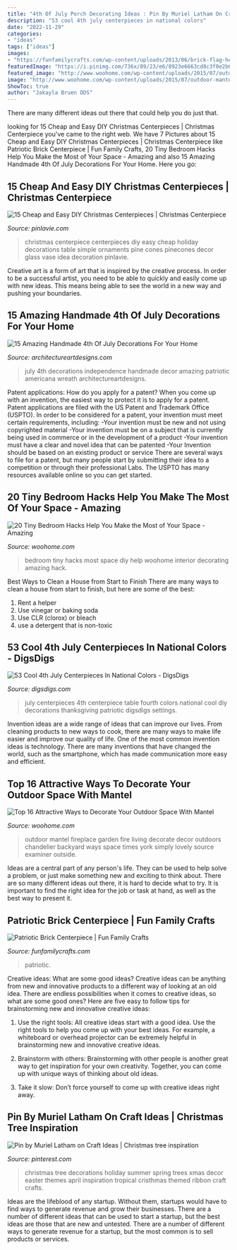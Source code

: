 ```yaml
---
title: "4th Of July Porch Decorating Ideas : Pin By Muriel Latham On Craft Ideas"
description: "53 cool 4th july centerpieces in national colors"
date: "2022-11-29"
categories:
- "ideas"
tags: ["ideas"]
images:
- "https://funfamilycrafts.com/wp-content/uploads/2013/06/brick-flag-hero.jpg"
featuredImage: "https://i.pinimg.com/736x/89/23/e6/8923e6663cd8c3f0e2b66b6860423db0.jpg"
featured_image: "http://www.woohome.com/wp-content/uploads/2015/07/outdoor-mantel-ideas-woohome-6.jpg"
image: "http://www.woohome.com/wp-content/uploads/2015/07/outdoor-mantel-ideas-woohome-6.jpg"
ShowToc: true
author: "Jakayla Bruen DDS"
---
```



There are many different ideas out there that could help you do just that.

	

		
looking for 15 Cheap and Easy DIY Christmas Centerpieces | Christmas Centerpiece you've came to the right web. We have 7 Pictures about 15 Cheap and Easy DIY Christmas Centerpieces | Christmas Centerpiece like Patriotic Brick Centerpiece | Fun Family Crafts, 20 Tiny Bedroom Hacks Help You Make the Most of Your Space - Amazing and also 15 Amazing Handmade 4th Of July Decorations For Your Home. Here you go:
		
    
## 15 Cheap And Easy DIY Christmas Centerpieces | Christmas Centerpiece

<img loading=lazy src="http://pinlavie.com/system/posts/pictures/3802/XmasSm.jpg" onerror="this.onerror=null;this.src='https://tse2.mm.bing.net/th?id=OIP.Wu3BKhqy1jo6ihWzW2lohgHaNo&amp;pid=15.1';" alt="15 Cheap and Easy DIY Christmas Centerpieces | Christmas Centerpiece">

_Source: pinlavie.com_

>christmas centerpiece centerpieces diy easy cheap holiday decorations table simple ornaments pine cones pinecones decor glass vase idea decoration pinlavie. 

	

Creative art is a form of art that is inspired by the creative process. In order to be a successful artist, you need to be able to quickly and easily come up with new ideas. This means being able to see the world in a new way and pushing your boundaries.

    
## 15 Amazing Handmade 4th Of July Decorations For Your Home

<img loading=lazy src="https://www.architectureartdesigns.com/wp-content/uploads/2017/06/15-Amazing-Handmade-4th-Of-July-Decorations-For-Your-Home-13-630x956.jpg" onerror="this.onerror=null;this.src='https://tse4.mm.bing.net/th?id=OIP.qS52K82ZKruWc-LeNia_VgHaLP&amp;pid=15.1';" alt="15 Amazing Handmade 4th Of July Decorations For Your Home">

_Source: architectureartdesigns.com_

>july 4th decorations independence handmade decor amazing patriotic americana wreath architectureartdesigns. 

	

Patent applications: How do you apply for a patent?
When you come up with an invention, the easiest way to protect it is to apply for a patent. Patent applications are filed with the US Patent and Trademark Office (USPTO). In order to be considered for a patent, your invention must meet certain requirements, including: 
-Your invention must be new and not using copyrighted material
-Your invention must be on a subject that is currently being used in commerce or in the development of a product
-Your invention must have a clear and novel idea that can be patented
-Your Invention should be based on an existing product or service There are several ways to file for a patent, but many people start by submitting their idea to a competition or through their professional Labs. The USPTO has many resources available online so you can get started.

    
## 20 Tiny Bedroom Hacks Help You Make The Most Of Your Space - Amazing

<img loading=lazy src="http://www.woohome.com/wp-content/uploads/2014/07/brilliant-ideas-for-tiny-bedroom-12.jpg" onerror="this.onerror=null;this.src='https://tse1.mm.bing.net/th?id=OIP.cR0Wq8HXMfwVjLqqaKh43QHaLH&amp;pid=15.1';" alt="20 Tiny Bedroom Hacks Help You Make the Most of Your Space - Amazing">

_Source: woohome.com_

>bedroom tiny hacks most space diy help woohome interior decorating amazing hack. 

	

Best Ways to Clean a House from Start to Finish
There are many ways to clean a house from start to finish, but here are some of the best: 
1. Rent a helper 
2. Use vinegar or baking soda 
3. Use CLR (clorox) or bleach 
4. use a detergent that is non-toxic 

    
## 53 Cool 4th July Centerpieces In National Colors - DigsDigs

<img loading=lazy src="http://www.digsdigs.com/photos/cool-4th-july-centerpieces-in-national-colors-36-554x984.jpg" onerror="this.onerror=null;this.src='https://tse1.mm.bing.net/th?id=OIP.uMwtgzTU1lyGt3YYVpaoZAHaNJ&amp;pid=15.1';" alt="53 Cool 4th July Centerpieces In National Colors - DigsDigs">

_Source: digsdigs.com_

>july centerpieces 4th centerpiece table fourth colors national cool diy decorations thanksgiving patriotic digsdigs settings. 

	

Invention ideas are a wide range of ideas that can improve our lives. From cleaning products to new ways to cook, there are many ways to make life easier and improve our quality of life. One of the most common invention ideas is technology. There are many inventions that have changed the world, such as the smartphone, which has made communication more easy and efficient.

    
## Top 16 Attractive Ways To Decorate Your Outdoor Space With Mantel

<img loading=lazy src="http://www.woohome.com/wp-content/uploads/2015/07/outdoor-mantel-ideas-woohome-6.jpg" onerror="this.onerror=null;this.src='https://tse2.mm.bing.net/th?id=OIP.9YBkjns5nLsH9l7wlEaqcwHaLJ&amp;pid=15.1';" alt="Top 16 Attractive Ways to Decorate Your Outdoor Space With Mantel">

_Source: woohome.com_

>outdoor mantel fireplace garden fire living decorate decor outdoors chandelier backyard ways space times york simply lovely source examiner outside. 

	

Ideas are a central part of any person's life. They can be used to help solve a problem, or just make something new and exciting to think about. There are so many different ideas out there, it is hard to decide what to try. It is important to find the right idea for the job or task at hand, as well as the best way to present it.

    
## Patriotic Brick Centerpiece | Fun Family Crafts

<img loading=lazy src="https://funfamilycrafts.com/wp-content/uploads/2013/06/brick-flag-hero.jpg" onerror="this.onerror=null;this.src='https://tse4.mm.bing.net/th?id=OIP.5OcCq3cA2tuPYAhjsOPvMAHaLK&amp;pid=15.1';" alt="Patriotic Brick Centerpiece | Fun Family Crafts">

_Source: funfamilycrafts.com_

>patriotic. 

	

Creative ideas: What are some good ideas?
Creative ideas can be anything from new and innovative products to a different way of looking at an old idea. There are endless possibilities when it comes to creative ideas, so what are some good ones? Here are five easy to follow tips for brainstorming new and innovative creative ideas:
1) Use the right tools: All creative ideas start with a good idea. Use the right tools to help you come up with your best ideas. For example, a whiteboard or overhead projector can be extremely helpful in brainstorming new and innovative creative ideas.

2) Brainstorm with others: Brainstorming with other people is another great way to get inspiration for your own creativity. Together, you can come up with unique ways of thinking about old ideas.

3) Take it slow: Don’t force yourself to come up with creative ideas right away.

    
## Pin By Muriel Latham On Craft Ideas | Christmas Tree Inspiration

<img loading=lazy src="https://i.pinimg.com/736x/89/23/e6/8923e6663cd8c3f0e2b66b6860423db0.jpg" onerror="this.onerror=null;this.src='https://tse1.mm.bing.net/th?id=OIP.cvIjth0i4I1JOr8-aaKuDQHaOa&amp;pid=15.1';" alt="Pin by Muriel Latham on Craft Ideas | Christmas tree inspiration">

_Source: pinterest.com_

>christmas tree decorations holiday summer spring trees xmas decor easter themes april inspiration tropical cristhmas themed ribbon craft crafts. 

	

Ideas are the lifeblood of any startup. Without them, startups would have to find ways to generate revenue and grow their businesses. There are a number of different ideas that can be used to start a startup, but the best ideas are those that are new and untested. There are a number of different ways to generate revenue for a startup, but the most common is to sell products or services.

